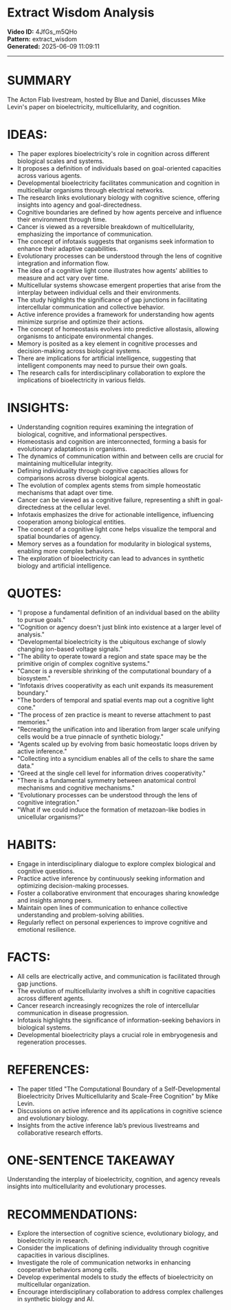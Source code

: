 # Extract Wisdom Analysis

**Video ID:** 4JfGs_m5QHo  
**Pattern:** extract_wisdom  
**Generated:** 2025-06-09 11:09:11  

---

# SUMMARY
The Acton Flab livestream, hosted by Blue and Daniel, discusses Mike Levin's paper on bioelectricity, multicellularity, and cognition.

# IDEAS:
- The paper explores bioelectricity's role in cognition across different biological scales and systems.
- It proposes a definition of individuals based on goal-oriented capacities across various agents.
- Developmental bioelectricity facilitates communication and cognition in multicellular organisms through electrical networks.
- The research links evolutionary biology with cognitive science, offering insights into agency and goal-directedness.
- Cognitive boundaries are defined by how agents perceive and influence their environment through time.
- Cancer is viewed as a reversible breakdown of multicellularity, emphasizing the importance of communication.
- The concept of infotaxis suggests that organisms seek information to enhance their adaptive capabilities.
- Evolutionary processes can be understood through the lens of cognitive integration and information flow.
- The idea of a cognitive light cone illustrates how agents' abilities to measure and act vary over time.
- Multicellular systems showcase emergent properties that arise from the interplay between individual cells and their environments.
- The study highlights the significance of gap junctions in facilitating intercellular communication and collective behavior.
- Active inference provides a framework for understanding how agents minimize surprise and optimize their actions.
- The concept of homeostasis evolves into predictive allostasis, allowing organisms to anticipate environmental changes.
- Memory is posited as a key element in cognitive processes and decision-making across biological systems.
- There are implications for artificial intelligence, suggesting that intelligent components may need to pursue their own goals.
- The research calls for interdisciplinary collaboration to explore the implications of bioelectricity in various fields.

# INSIGHTS:
- Understanding cognition requires examining the integration of biological, cognitive, and informational perspectives.
- Homeostasis and cognition are interconnected, forming a basis for evolutionary adaptations in organisms.
- The dynamics of communication within and between cells are crucial for maintaining multicellular integrity.
- Defining individuality through cognitive capacities allows for comparisons across diverse biological agents.
- The evolution of complex agents stems from simple homeostatic mechanisms that adapt over time.
- Cancer can be viewed as a cognitive failure, representing a shift in goal-directedness at the cellular level.
- Infotaxis emphasizes the drive for actionable intelligence, influencing cooperation among biological entities.
- The concept of a cognitive light cone helps visualize the temporal and spatial boundaries of agency.
- Memory serves as a foundation for modularity in biological systems, enabling more complex behaviors.
- The exploration of bioelectricity can lead to advances in synthetic biology and artificial intelligence.

# QUOTES:
- "I propose a fundamental definition of an individual based on the ability to pursue goals."
- "Cognition or agency doesn't just blink into existence at a larger level of analysis."
- "Developmental bioelectricity is the ubiquitous exchange of slowly changing ion-based voltage signals."
- "The ability to operate toward a region and state space may be the primitive origin of complex cognitive systems."
- "Cancer is a reversible shrinking of the computational boundary of a biosystem."
- "Infotaxis drives cooperativity as each unit expands its measurement boundary."
- "The borders of temporal and spatial events map out a cognitive light cone."
- "The process of zen practice is meant to reverse attachment to past memories."
- "Recreating the unification into and liberation from larger scale unifying cells would be a true pinnacle of synthetic biology."
- "Agents scaled up by evolving from basic homeostatic loops driven by active inference."
- "Collecting into a syncidium enables all of the cells to share the same data."
- "Greed at the single cell level for information drives cooperativity."
- "There is a fundamental symmetry between anatomical control mechanisms and cognitive mechanisms."
- "Evolutionary processes can be understood through the lens of cognitive integration."
- "What if we could induce the formation of metazoan-like bodies in unicellular organisms?"

# HABITS:
- Engage in interdisciplinary dialogue to explore complex biological and cognitive questions.
- Practice active inference by continuously seeking information and optimizing decision-making processes.
- Foster a collaborative environment that encourages sharing knowledge and insights among peers.
- Maintain open lines of communication to enhance collective understanding and problem-solving abilities.
- Regularly reflect on personal experiences to improve cognitive and emotional resilience.

# FACTS:
- All cells are electrically active, and communication is facilitated through gap junctions.
- The evolution of multicellularity involves a shift in cognitive capacities across different agents.
- Cancer research increasingly recognizes the role of intercellular communication in disease progression.
- Infotaxis highlights the significance of information-seeking behaviors in biological systems.
- Developmental bioelectricity plays a crucial role in embryogenesis and regeneration processes.

# REFERENCES:
- The paper titled "The Computational Boundary of a Self-Developmental Bioelectricity Drives Multicellularity and Scale-Free Cognition" by Mike Levin.
- Discussions on active inference and its applications in cognitive science and evolutionary biology.
- Insights from the active inference lab’s previous livestreams and collaborative research efforts.

# ONE-SENTENCE TAKEAWAY
Understanding the interplay of bioelectricity, cognition, and agency reveals insights into multicellularity and evolutionary processes.

# RECOMMENDATIONS:
- Explore the intersection of cognitive science, evolutionary biology, and bioelectricity in research.
- Consider the implications of defining individuality through cognitive capacities in various disciplines.
- Investigate the role of communication networks in enhancing cooperative behaviors among cells.
- Develop experimental models to study the effects of bioelectricity on multicellular organization.
- Encourage interdisciplinary collaboration to address complex challenges in synthetic biology and AI.